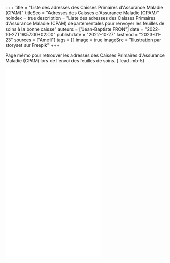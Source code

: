 +++
title = "Liste des adresses des Caisses Primaires d'Assurance Maladie (CPAM)"
titleSeo = "Adresses des Caisses d'Assurance Maladie (CPAM)"
noindex = true
description = "Liste des adresses des Caisses Primaires d'Assurance Maladie (CPAM) départementales pour renvoyer les feuilles de soins à la bonne caisse"
auteurs = ["Jean-Baptiste FRON"]
date = "2022-10-27T19:57:00+02:00"
publishdate = "2022-10-27"
lastmod = "2023-01-23"
sources = ["Ameli"]
tags = []
image = true
imageSrc = "Illustration par storyset sur Freepik"
+++

Page mémo pour retrouver les adresses des Caisses Primaires d'Assurance Maladie (CPAM) lors de l'envoi des feuilles de soins.
{.lead .mb-5}

<embed class="embed-responsive" src="/print/cpam.pdf" type="application/pdf" title="Liste des adresses des Caisses Primaires d'Assurance Maladie (CPAM) départementales pour l'envoi de documents" height="600">
